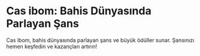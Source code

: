 # Cas ibom: Bahis Dünyasında Parlayan Şans

Cas ibom, bahis dünyasında parlayan şans ve büyük ödüller sunar. Şansınızı hemen keşfedin ve kazançları artırın!

